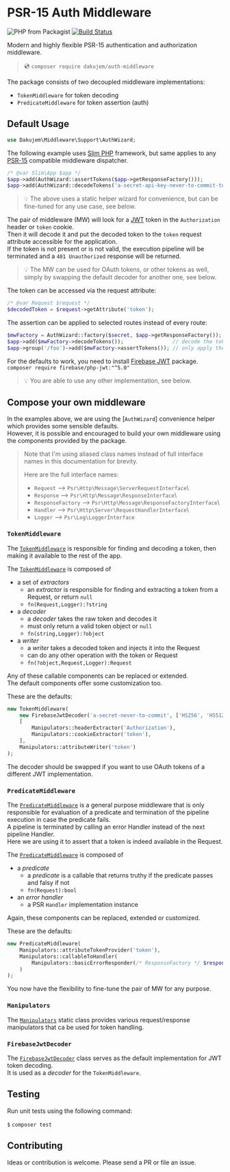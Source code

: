 # PSR-15 Auth Middleware

![PHP from Packagist](https://img.shields.io/packagist/php-v/dakujem/auth-middleware)
[![Build Status](https://travis-ci.org/dakujem/auth-middleware.svg?branch=master)](https://travis-ci.org/dakujem/auth-middleware)

Modern and highly flexible PSR-15 authentication and authorization middleware.

> 💿 `composer require dakujem/auth-middleware`


The package consists of two decoupled middleware implementations:
- `TokenMiddleware` for token decoding
- `PredicateMiddleware` for token assertion (auth)


## Default Usage

```php
use Dakujem\Middleware\Support\AuthWizard;
```

The following example uses [Slim PHP](https://www.slimframework.com) framework,
but same applies to any [PSR-15](https://www.php-fig.org/psr/psr-15/) compatible middleware dispatcher.
```php
/* @var Slim\App $app */
$app->add(AuthWizard::assertTokens($app->getResponseFactory()));
$app->add(AuthWizard::decodeTokens('a-secret-api-key-never-to-commit-to-a-repo'));
```
> 💡 The above uses a static helper wizard for convenience, but can be fine-tuned for any use case, see below.

The pair of middleware (MW) will look for a [JWT](https://jwt.io/introduction/)
token in the `Authorization` header or `token` cookie.\
Then it will decode it and put the decoded token to the `token` request attribute accessible for the application.\
If the token is not present or is not valid, the execution pipeline will be terminated
and a `401 Unauthorized` response will be returned.

> 💡 The MW can be used for OAuth tokens, or other tokens as well,
> simply by swapping the default decoder for another one, see below.

The token can be accessed via the request attribute:
```php
/* @var Request $request */
$decodedToken = $request->getAttribute('token');
```

The assertion can be applied to selected routes instead of every route:
```php
$mwFactory = AuthWizard::factory($secret, $app->getResponseFactory());
$app->add($mwFactory->decodeTokens());                // decode the token for all routes, but
$app->group('/foo')->add($mwFactory->assertTokens()); // only apply the assertion for selected ones
```

For the defaults to work, you need to install [Firebase JWT](https://github.com/firebase/php-jwt) package.\
`composer require firebase/php-jwt:"^5.0"`

> 💡 You are able to use any other implementation, see below.


## Compose your own middleware

In the examples above, we are using the [`AuthWizard`] convenience helper which provides some sensible defaults.\
However, it is possible and encouraged to build your own middleware using the components provided by the package.

>
> Note that I'm using aliased class names instead of full interface names in this documentation for brevity.
>
> Here are the full interface names:
> - `Request` --> `Psr\Http\Message\ServerRequestInterface`\
> - `Response` --> `Psr\Http\Message\ResponseInterface`\
> - `ResponseFactory` --> `Psr\Http\Message\ResponseFactoryInterface`\
> - `Handler` --> `Psr\Http\Server\RequestHandlerInterface`\
> - `Logger` --> `Psr\Log\LoggerInterface`
>


### `TokenMiddleware`

The [`TokenMiddleware`] is responsible for finding and decoding a token,
then making it available to the rest of the app.

The [`TokenMiddleware`] is composed of
- a set of _extractors_
    - an _extractor_ is responsible for finding and extracting a token from a Request, or return `null`
    - `fn(Request,Logger):?string`
- a _decoder_
    - a _decoder_ takes the raw token and decodes it
    - must only return a valid token object or `null`
    - `fn(string,Logger):?object`
- a _writer_
    - a _writer_ takes a decoded token and injects it into the Request
    - can do any other operation with the token or Request
    - `fn(?object,Request,Logger):Request`

Any of these callable components can be replaced or extended.\
The default components offer some customization too.

These are the defaults:
```php
new TokenMiddleware(
    new FirebaseJwtDecoder('a-secret-never-to-commit', ['HS256', 'HS512', 'HS384']),
    [
        Manipulators::headerExtractor('Authorization'),
        Manipulators::cookieExtractor('token'),
    ],
    Manipulators::attributeWriter('token')
);
```
The decoder should be swapped if you want to use OAuth tokens of a different JWT implementation.


### `PredicateMiddleware`

The [`PredicateMiddleware`] is a general purpose middleware that is only responsible for evaluation of a predicate and
termination of the pipeline execution in case the predicate fails.\
A pipeline is terminated by calling an error Handler instead of the next pipeline Handler.\
Here we are using it to assert that a token is indeed available in the Request.

The [`PredicateMiddleware`] is composed of
- a _predicate_
    - a _predicate_ is a callable that returns truthy if the predicate passes and falsy if not
    - `fn(Request):bool`
- an _error handler_
    - a PSR `Handler` implementation instance

Again, these components can be replaced, extended or customized.

These are the defaults:
```php
new PredicateMiddleware(
    Manipulators::attributeTokenProvider('token'),
    Manipulators::callableToHandler(
        Manipulators::basicErrorResponder(/* ResponseFactory */ $responseFactory, 401)
    )
);
```

You now have the flexibility to fine-tune the pair of MW for any purpose.


### `Manipulators`

The [`Manipulators`] static class provides various request/response manipulators that ca be used for token handling.


### `FirebaseJwtDecoder`

The [`FirebaseJwtDecoder`] class serves as the default implementation for JWT token decoding.\
It is used as a _decoder_ for the `TokenMiddleware`.



## Testing

Run unit tests using the following command:

`$` `composer test`


## Contributing

Ideas or contribution is welcome. Please send a PR or file an issue.



[`TokenMiddleware`]: src/TokenMiddleware.php
[`PredicateMiddleware`]: src/PredicateMiddleware.php
[`Manipulators`]: src/Manipulators.php
[`FirebaseJwtDecoder`]: src/FirebaseJwtDecoder.php

